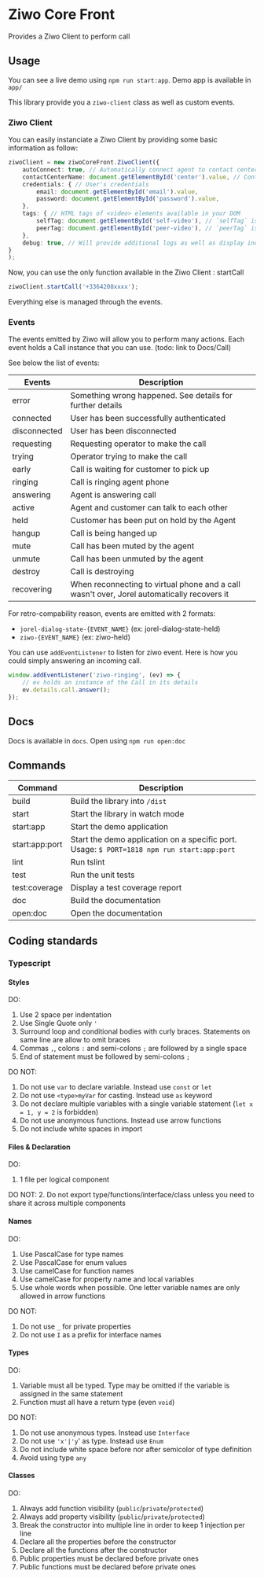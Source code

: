 # Ziwo Core Front

Provides a Ziwo Client to perform call

## Usage

You can see a live demo using `npm run start:app`. Demo app is available in `app/`

This library provide you a `ziwo-client` class as well as custom events.

### Ziwo Client

You can easily instanciate a Ziwo Client by providing some basic information as follow:

```ts
ziwoClient = new ziwoCoreFront.ZiwoClient({
    autoConnect: true, // Automatically connect agent to contact center. Default is true
    contactCenterName: document.getElementById('center').value, // Contact center you are trying to connect to
    credentials: { // User's credentials
        email: document.getElementById('email').value,
        password: document.getElementById('password').value,
    },
    tags: { // HTML tags of <video> elements available in your DOM
        selfTag: document.getElementById('self-video'), // `selfTag` is not required if you don't use video
        peerTag: document.getElementById('peer-video'), // `peerTag` is mandatory. It is used to bind the incoming stream (audio or video)
    },
    debug: true, // Will provide additional logs as well as display incoming/outgoing Verto messages
}
);
```

Now, you can use the only function available in the Ziwo Client : startCall
```ts
ziwoClient.startCall('+3364208xxxx');
```

Everything else is managed through the events.

### Events

The events emitted by Ziwo will allow you to perform many actions. Each event holds a Call instance that you can use. (todo: link to Docs/Call)

See below the list of events:

| Events       | Description                                                                                |
| ------------ | ------------------------------------------------------------------------------------------ |
| error        | Something wrong happened. See details for further details                                  |
| connected    | User has been successfully authenticated                                                   |
| disconnected | User has been disconnected                                                                 |
| requesting   | Requesting operator to make the call                                                       |
| trying       | Operator trying to make the call                                                           |
| early        | Call is waiting for customer to pick up                                                    |
| ringing      | Call is ringing agent phone                                                                |
| answering    | Agent is answering call                                                                    |
| active       | Agent and customer can talk to each other                                                  |
| held         | Customer has been put on hold by the Agent                                                 |
| hangup       | Call is being hanged up                                                                    |
| mute         | Call has been muted by the agent                                                           |
| unmute       | Call has been unmuted by the agent                                                         |
| destroy      | Call is destroying                                                                         |
| recovering   | When reconnecting to virtual phone and a call wasn't over, Jorel automatically recovers it |

For retro-compability reason, events are emitted with 2 formats:
 - `jorel-dialog-state-{EVENT_NAME}` (ex: jorel-dialog-state-held)
 - `ziwo-{EVENT_NAME}` (ex: ziwo-held)

You can use `addEventListener` to listen for ziwo event. Here is how you could simply answering an incoming call.

```ts
window.addEventListener('ziwo-ringing', (ev) => {
    // ev holds an instance of the Call in its details
    ev.details.call.answer();
});
```

## Docs

Docs is available in `docs`. Open using `npm run open:doc`

## Commands

| Command        | Description                                                                                |
| -------------- | ------------------------------------------------------------------------------------------ |
| build          | Build the library into `/dist`                                                             |
| start          | Start the library in watch mode                                                            |
| start:app      | Start the demo application                                                                 |
| start:app:port | Start the demo application on a specific port. Usage: `$ PORT=1818 npm run start:app:port` |
| lint           | Run tslint                                                                                 |
| test           | Run the unit tests                                                                         |
| test:coverage  | Display a test coverage report                                                             |
| doc            | Build the documentation                                                                    |
| open:doc       | Open the documentation                                                                     |

## Coding standards

### Typescript

#### Styles

DO:
1. Use 2 space per indentation
2. Use Single Quote only `'`
3. Surround loop and conditional bodies with curly braces. Statements on same line are allow to omit braces
4. Commas `,`, colons `:` and semi-colons `;` are followed by a single space
5. End of statement must be followed by semi-colons `;`

DO NOT:
1. Do not use `var` to declare variable. Instead use `const` or `let`
2. Do not use `<type>myVar` for casting. Instead use `as` keyword
3. Do not declare multiple variables with a single variable statement (`let x = 1, y = 2` is forbidden)
4. Do not use anonymous functions. Instead use arrow functions
5. Do not include white spaces in import

#### Files & Declaration

DO:
1. 1 file per logical component

DO NOT:
2. Do not export type/functions/interface/class unless you need to share it across multiple components

#### Names

DO:
1. Use PascalCase for type names
2. Use PascalCase for enum values
3. Use camelCase for function names
4. Use camelCase for property name and local variables
5. Use whole words when possible. One letter variable names are only allowed in arrow functions

DO NOT:
1. Do not use `_` for private properties
2. Do not use `I` as a prefix for interface names

#### Types

DO:
1. Variable must all be typed. Type may be omitted if the variable is assigned in the same statement
2. Function must all have a return type (even `void`)

DO NOT:
1. Do not use anonymous types. Instead use `Interface`
2. Do not use `'x'|'y`' as type. Instead use `Enum`
3. Do not include white space before nor after semicolor of type definition
4. Avoid using type `any`

#### Classes

DO:
1. Always add function visibility (`public`/`private`/`protected`)
2. Always add property visibility (`public`/`private`/`protected`)
3. Break the constructor into multiple line in order to keep 1 injection per line
4. Declare all the properties before the constructor
5. Declare all the functions after the constructor
6. Public properties must be declared before private ones
7. Public functions must be declared before private ones
